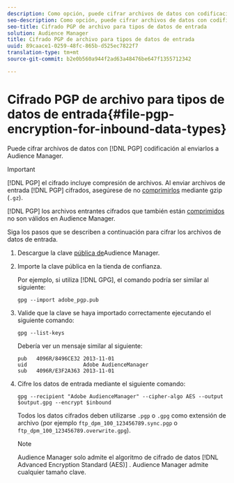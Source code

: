 ```yaml
---
description: Como opción, puede cifrar archivos de datos con codificación PGP al enviarlos a Audience Manager.
seo-description: Como opción, puede cifrar archivos de datos con codificación PGP al enviarlos a Audience Manager.
seo-title: Cifrado PGP de archivo para tipos de datos de entrada
solution: Audience Manager
title: Cifrado PGP de archivo para tipos de datos de entrada
uuid: 89caace1-0259-48fc-865b-d525ec7822f7
translation-type: tm+mt
source-git-commit: b2e0b560a944f2ad63a48476be647f1355712342

---
```



# Cifrado PGP de archivo para tipos de datos de entrada{#file-pgp-encryption-for-inbound-data-types}

Puede cifrar archivos de datos con [!DNL PGP] codificación al enviarlos a Audience Manager.

<!-- c_encryption.xml -->

>[!IMPORTANT]
>
>[!DNL PGP] el cifrado incluye compresión de archivos. Al enviar archivos de entrada [!DNL PGP] cifrados, asegúrese de no [comprimirlos](../../../integration/sending-audience-data/batch-data-transfer-explained/inbound-file-compression.md) mediante gzip (`.gz`).
>
>[!DNL PGP] los archivos entrantes cifrados que también están [comprimidos](../../../integration/sending-audience-data/batch-data-transfer-explained/inbound-file-compression.md) no son válidos en Audience Manager.

Siga los pasos que se describen a continuación para cifrar los archivos de datos de entrada.

1. Descargue la clave [pública de](./assets/adobe_pgp.pub)Audience Manager.
2. Importe la clave pública en la tienda de confianza.

   Por ejemplo, si utiliza [!DNL GPG], el comando podría ser similar al siguiente:

   `gpg --import adobe_pgp.pub`

3. Valide que la clave se haya importado correctamente ejecutando el siguiente comando:

   `gpg --list-keys`

   Debería ver un mensaje similar al siguiente:

   ```
   pub   4096R/8496CE32 2013-11-01
   uid                  Adobe AudienceManager
   sub   4096R/E3F2A363 2013-11-01
   ```

4. Cifre los datos de entrada mediante el siguiente comando:

   `gpg --recipient "Adobe AudienceManager" --cipher-algo AES --output $output.gpg --encrypt $inbound`

   Todos los datos cifrados deben utilizarse `.pgp` o `.gpg` como extensión de archivo (por ejemplo `ftp_dpm_100_123456789.sync.pgp` o `ftp_dpm_100_123456789.overwrite.gpg`).

   >[!NOTE]
   >
   >Audience Manager solo admite el algoritmo de cifrado de datos [!DNL Advanced Encryption Standard (AES)] . Audience Manager admite cualquier tamaño clave.
